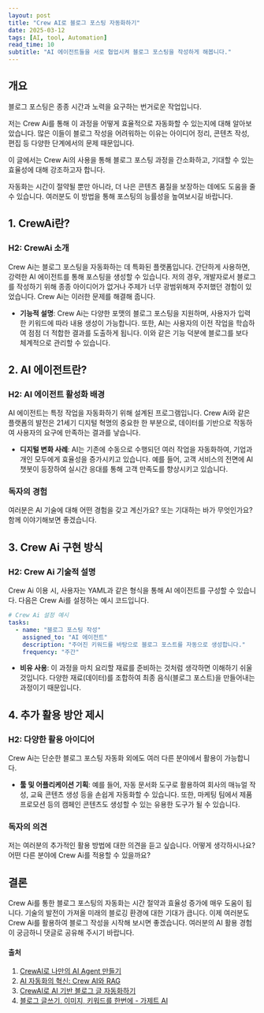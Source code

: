 ```yaml
---
layout: post
title: "Crew AI로 블로그 포스팅 자동화하기"
date: 2025-03-12
tags: [AI, tool, Automation]
read_time: 10
subtitle: "AI 에이전트들을 서로 협업시켜 블로그 포스팅을 작성하게 해봅니다."
---
```

## 개요

블로그 포스팅은 종종 시간과 노력을 요구하는 번거로운 작업입니다. 

저는 Crew Ai를 통해 이 과정을 어떻게 효율적으로 자동화할 수 있는지에 대해 알아보았습니다. 많은 이들이 블로그 작성을 어려워하는 이유는 아이디어 정리, 콘텐츠 작성, 편집 등 다양한 단계에서의 문제 때문입니다. 

이 글에서는 Crew Ai의 사용을 통해 블로그 포스팅 과정을 간소화하고, 기대할 수 있는 효율성에 대해 강조하고자 합니다.

자동화는 시간이 절약될 뿐만 아니라, 더 나은 콘텐츠 품질을 보장하는 데에도 도움을 줄 수 있습니다. 여러분도 이 방법을 통해 포스팅의 능률성을 높여보시길 바랍니다.

## 1. CrewAi란?
### H2: CrewAi 소개 
Crew Ai는 블로그 포스팅을 자동화하는 데 특화된 플랫폼입니다. 간단하게 사용하면, 강력한 AI 에이전트를 통해 포스팅을 생성할 수 있습니다. 저의 경우, 개발자로서 블로그를 작성하기 위해 종종 아이디어가 없거나 주제가 너무 광범위해져 주저했던 경험이 있었습니다. Crew Ai는 이러한 문제를 해결해 줍니다. 

- **기능적 설명**: Crew Ai는 다양한 포맷의 블로그 포스팅을 지원하며, 사용자가 입력한 키워드에 따라 내용 생성이 가능합니다. 또한, AI는 사용자의 이전 작업을 학습하여 점점 더 적합한 결과를 도출하게 됩니다. 이와 같은 기능 덕분에 블로그를 보다 체계적으로 관리할 수 있습니다.

## 2. AI 에이전트란?
### H2: AI 에이전트 활성화 배경
AI 에이전트는 특정 작업을 자동화하기 위해 설계된 프로그램입니다. Crew Ai와 같은 플랫폼의 발전은 21세기 디지털 혁명의 중요한 한 부분으로, 데이터를 기반으로 작동하여 사용자의 요구에 만족하는 결과를 낳습니다. 

- **디지털 변화 사례**: AI는 기존에 수동으로 수행되던 여러 작업을 자동화하여, 기업과 개인 모두에게 효율성을 증가시키고 있습니다. 예를 들어, 고객 서비스의 전면에 AI 챗봇이 등장하여 실시간 응대를 통해 고객 만족도를 향상시키고 있습니다. 

### 독자의 경험
여러분은 AI 기술에 대해 어떤 경험을 갖고 계신가요? 또는 기대하는 바가 무엇인가요? 함께 이야기해보면 좋겠습니다.

## 3. Crew Ai 구현 방식
### H2: Crew Ai 기술적 설명
Crew Ai 이용 시, 사용자는 YAML과 같은 형식을 통해 AI 에이전트를 구성할 수 있습니다. 다음은 Crew Ai를 설정하는 예시 코드입니다.

```yaml
# Crew Ai 설정 예시
tasks:
  - name: "블로그 포스팅 작성"
    assigned_to: "AI 에이전트"
    description: "주어진 키워드를 바탕으로 블로그 포스트를 자동으로 생성합니다."
    frequency: "주간"
```

- **비유 사용**: 이 과정을 마치 요리할 재료를 준비하는 것처럼 생각하면 이해하기 쉬울 것입니다. 다양한 재료(데이터)를 조합하여 최종 음식(블로그 포스트)을 만들어내는 과정이기 때문입니다. 

## 4. 추가 활용 방안 제시
### H2: 다양한 활용 아이디어
Crew Ai는 단순한 블로그 포스팅 자동화 외에도 여러 다른 분야에서 활용이 가능합니다. 

- **툴 및 어플리케이션 기획**: 예를 들어, 자동 문서화 도구로 활용하여 회사의 매뉴얼 작성, 교육 콘텐츠 생성 등을 손쉽게 자동화할 수 있습니다. 또한, 마케팅 팀에서 제품 프로모션 등의 캠페인 콘텐츠도 생성할 수 있는 유용한 도구가 될 수 있습니다. 

### 독자의 의견
저는 여러분의 추가적인 활용 방법에 대한 의견을 듣고 싶습니다. 어떻게 생각하시나요? 어떤 다른 분야에 Crew Ai를 적용할 수 있을까요?

## 결론
Crew Ai를 통한 블로그 포스팅의 자동화는 시간 절약과 효율성 증가에 매우 도움이 됩니다. 기술의 발전이 가져올 미래의 블로깅 환경에 대한 기대가 큽니다. 이제 여러분도 Crew Ai를 활용하여 블로그 작성을 시작해 보시면 좋겠습니다. 여러분의 AI 활용 경험이 궁금하니 댓글로 공유해 주시기 바랍니다.

#### 출처
1. [CrewAI로 나만의 AI Agent 만들기](https://devocean.sk.com/blog/techBoardDetail.do?ID=166150&boardType=techBlog)
2. [AI 자동화의 혁신: Crew AI와 RAG](https://www.gpters.org/dev/post/ai-jadonghwayi-hyeogsin-crew-aiwa-rag-qPlsvG15DDNbb2k)
3. [CrewAI로 AI 기반 블로그 글 자동화하기](https://www.toolify.ai/ko/ai-news-kr/crewai-ai-1499415)
4. [블로그 글쓰기, 이미지, 키워드를 한번에 - 가제트 AI](https://gazet.ai/)